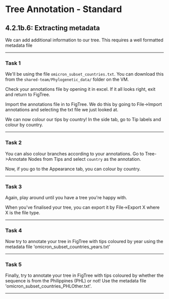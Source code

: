 # Tree Annotation - Standard


## 4.2.1b.6: Extracting metadata

We can add additional information to our tree. This requires a well formatted metadata file 

___

### Task 1

We'll be using the file `omicron_subset_countries.txt`. You can download this from the `shared-team/Phylogenetic_data/` folder on the VM.

Check your annotations file by opening it in excel. If it all looks right, exit and return to FigTree.

Import the annotations file in to FigTree. We do this by going to File->Import annotations and selecting the txt file we just looked at. 

We can now colour our tips by country! In the side tab, go to Tip labels and colour by country.

___

### Task 2

You can also colour branches according to your annotations. Go to Tree->Annotate Nodes from Tips and select `country` as the annotation. 

Now, if you go to the Appearance tab, you can colour by country. 

___

### Task 3

Again, play around until you have a tree you're happy with. 

When you've finalised your tree, you can export it by File->Export X where X is the file type. 

___

### Task 4


Now try to annotate your tree in FigTree with tips coloured by year using the metadata file 'omicron_subset_countries_years.txt'

___


### Task 5

Finally, try to annotate your tree in FigTree with tips coloured by whether the sequence is from the Philippines (PHL) or not! Use the metadata file 'omicron_subset_countries_PHLOther.txt'.
___



